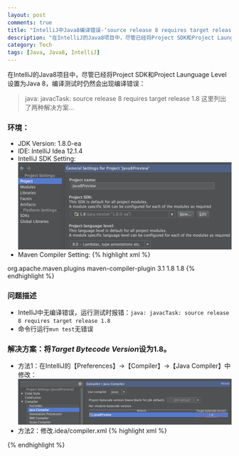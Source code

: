 ```yaml
---
layout: post
comments: true
title: "IntelliJ中Java8编译错误-‘source release 8 requires target release 1.8’"
description: "在IntelliJ的Java8项目中，尽管已经将Project SDK和Project Launguage Level设置为Java 8，编译测试时仍然会出现编译错误： \n>java: javacTask: source release 8 requires target release 1.8 \n这里列出了两种解决方案..."
category: Tech
tags: [Java, Java8, IntelliJ]
---
```


在IntelliJ的Java8项目中，尽管已经将Project SDK和Project Launguage Level设置为Java 8，编译测试时仍然会出现编译错误：
>java: javacTask: source release 8 requires target release 1.8
这里列出了两种解决方案...

<!-- more -->

### 环境：

* JDK Version: 1.8.0-ea
* IDE: IntelliJ Idea 12.1.4 
* IntelliJ SDK Setting: ![IntelliJJava8Setting](/assets/image/posts/idea-java8-setting.png)
* Maven Compiler Setting:
{% highlight xml %}
<plugin>
    <groupId>org.apache.maven.plugins</groupId>
    <artifactId>maven-compiler-plugin</artifactId>
    <version>3.1</version>
    <configuration>
        <source>1.8</source>
        <target>1.8</target>
    </configuration>
</plugin>
{% endhighlight %}

### 问题描述

* IntelliJ中无编译错误，运行测试时报错：`java: javacTask: source release 8 requires target release 1.8`
* 命令行运行`mvn test`无错误

### 解决方案：将*Target Bytecode Version*设为1.8。

* 方法1：在IntelliJ的【Preferences】->【Compiler】->【Java Compiler】中修改：![IntelliJJavaCompiler8](/assets/image/posts/intellij-java-compiler-1-8.png)
* 方法2：修改.idea/compiler.xml
{% highlight xml %}
<bytecodeTargetLevel>
  <module name="Java8Preview" target="1.8" />
</bytecodeTargetLevel>
{% endhighlight %}